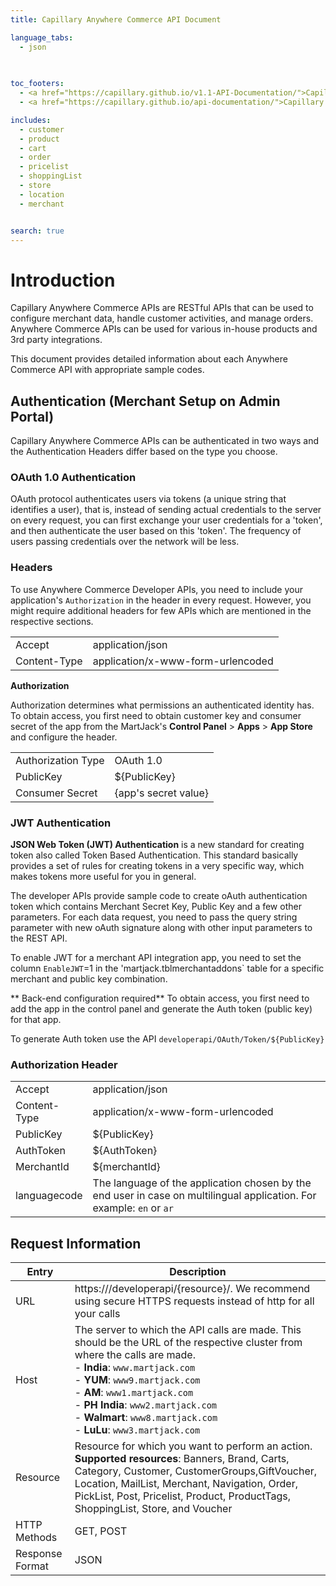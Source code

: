 ```yaml
---
title: Capillary Anywhere Commerce API Document

language_tabs:
  - json
  
  

toc_footers:
  - <a href="https://capillary.github.io/v1.1-API-Documentation/">Capillary CRM API Documentation v1.1</a>
  - <a href="https://capillary.github.io/api-documentation/">Capillary CRM API Documentation v2.0</a>

includes:
  - customer
  - product
  - cart
  - order
  - pricelist
  - shoppingList
  - store
  - location
  - merchant


search: true
---
```


# Introduction

Capillary Anywhere Commerce APIs are RESTful APIs that can be used to configure merchant data, handle customer activities, and manage orders. Anywhere Commerce APIs can be used for various in-house products and 3rd party integrations.

This document provides detailed information about each Anywhere Commerce API with appropriate sample codes.


## Authentication (Merchant Setup on Admin Portal)
Capillary Anywhere Commerce APIs can be authenticated in two ways and the Authentication Headers differ based on the type you choose. 


### OAuth 1.0 Authentication
OAuth protocol authenticates users via tokens (a unique string that identifies a user), that is, instead of sending actual credentials to the server on every request, you can first exchange your user credentials for a 'token', and then authenticate the user based on this 'token'. The frequency of users passing credentials over the network will be less.


### Headers

To use Anywhere Commerce Developer APIs, you need to include your application's `Authorization` in the header in every request. However, you might require additional headers for few APIs which are mentioned in the respective sections.

|  | |
---|---|
Accept | application/json |
Content-Type | application/x-www-form-urlencoded |

**Authorization**

Authorization determines what permissions an authenticated identity has. To obtain access, you first need to obtain customer key and consumer secret of the app from the MartJack's **Control Panel** > **Apps** > **App Store** and configure the header. 

|  | |
---|---|
Authorization Type | OAuth 1.0 |
PublicKey | ${PublicKey} |
Consumer Secret | {app's secret value} |

### JWT Authentication
**JSON Web Token (JWT) Authentication** is a new standard for creating token also called Token Based Authentication. This standard basically provides a set of rules for creating tokens in a very specific way, which makes tokens more useful for you in general.

The developer APIs provide sample code to create oAuth authentication token which contains Merchant Secret Key, Public Key and a few other parameters. For each data request, you need to pass the query string parameter with new oAuth signature along with other input parameters to the REST API.

To enable JWT for a merchant API integration app, you need to set the column `EnableJWT`=1 in the 'martjack.tblmerchantaddons` table for a specific merchant and public key combination.

** Back-end configuration required**
To obtain access, you first need to add the app in the control panel and generate the Auth token (public key) for that app.

To generate Auth token use the API
`developerapi/OAuth/Token/${PublicKey}`



### Authorization Header
|  | |
---|---|
Accept | application/json |
Content-Type | application/x-www-form-urlencoded |
PublicKey | ${PublicKey} |
AuthToken | ${AuthToken} |
MerchantId | ${merchantId} |
languagecode | The language of the application chosen by the end user in case on multilingual application. For example: `en` or `ar`



## Request Information

Entry | Description
----- | -----------
URL | https://<host>/developerapi/{resource}/. We recommend using secure HTTPS requests instead of http for all your calls
Host | The server to which the API calls are made. This should be the URL of the respective cluster from where the calls are made. <br> - **India**: `www.martjack.com` <br> - **YUM**: `www9.martjack.com` <br> - **AM**: `www1.martjack.com` <br> - **PH India**: `www2.martjack.com`  <br> - **Walmart**: `www8.martjack.com` <br> - **LuLu**: `www3.martjack.com`
Resource | Resource for which you want to perform an action. **Supported resources**: Banners, Brand, Carts, Category, Customer, CustomerGroups,GiftVoucher, Location, MailList, Merchant, Navigation, Order, PickList, Post, Pricelist, Product, ProductTags, ShoppingList, Store, and Voucher
HTTP Methods | GET, POST
Response Format | JSON






